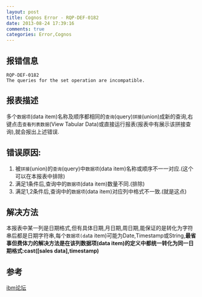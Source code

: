 ```yaml
---
layout: post
title: Cognos Error - RQP-DEF-0182 
date: 2013-08-24 17:39:16
comments: true
categories: Error,Cognos
---
```

## 报错信息

    RQP-DEF-0182 
    The queries for the set operation are incompatible.

## 报表描述

多个`数据项`(data item)名称及顺序都相同的`查询`(query)`拼接`(union)成新的查询,右键点击`查看列表数据`(View Tabular Data)或直接运行报表(报表中有展示该拼接查询),就会报出上述错误.

## 错误原因:

1. 被`拼接`(union)的`查询`(query)中`数据项`(data item)名称或顺序不一一对应.(这个可以在本报表中排除)
2. 满足1条件后,查询中的`数据项`(data item)数量不同.(排除)
3. 满足1,2条件后,查询中的`数据项`(data item)对应列中格式不一致.(就是这点)

## 解决方法

本报表中某一列是日期格式,但有具体日期,月日期,周日期,能保证的是转化为字符串后都是日期字符串,每个`数据项(da`ta item)可能为Date,Timestamp或String,**最省事但费体力的解决方法是在该列数据项(data item)的定义中都统一转化为同一日期格式:cast([sales data],timestamp)**


## 参考

[ibm论坛](https://www-304.ibm.com/support/docview.wss?uid=swg21338754)
